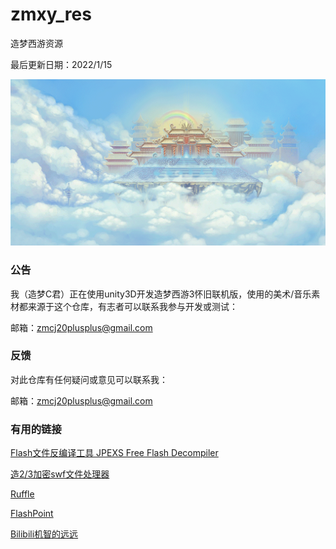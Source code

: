 # zmxy_res
造梦西游资源

最后更新日期：2022/1/15

![BG](https://github.com/zmcj21/zmxy_res/blob/main/docs/level_static_1_bg.png)

### 公告

我（造梦C君）正在使用unity3D开发造梦西游3怀旧联机版，使用的美术/音乐素材都来源于这个仓库，有志者可以联系我参与开发或测试：

邮箱：zmcj20plusplus@gmail.com

### 反馈

对此仓库有任何疑问或意见可以联系我：

邮箱：zmcj20plusplus@gmail.com

### 有用的链接

[Flash文件反编译工具 JPEXS Free Flash Decompiler](https://github.com/jindrapetrik/jpexs-decompiler)

[造2/3加密swf文件处理器](https://github.com/jbji/ZaoMeng_JourneyToTheWest_3_4399_Flash_Utility)

[Ruffle](https://github.com/ruffle-rs/ruffle)

[FlashPoint](https://bluemaxima.org/flashpoint/)

[Bilibili机智的远远](https://space.bilibili.com/100857231/?spm_id_from=333.999.0.0)

